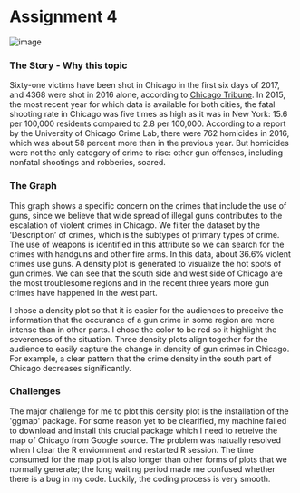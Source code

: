 # Assignment 4

![image](https://user-images.githubusercontent.com/22485624/40634780-707e45f4-62bc-11e8-85ea-7da582192ebd.png)

### The Story - Why this topic

Sixty-one victims have been shot in Chicago in the first six days of 2017, and 4368 were shot in 2016 alone, according to [Chicago Tribune](http://crime.chicagotribune.com/chicago/). In 2015, the most recent year for which data is available for both cities, the fatal shooting rate in Chicago was five times as high as it was in New York: 15.6 per 100,000 residents compared to 2.8 per 100,000. According to a report by the University of Chicago Crime Lab, there were 762 homicides in 2016, which was about 58 percent more than in the previous year. But homicides were not the only category of crime to rise: other gun offenses, including nonfatal shootings and robberies, soared. 

### The Graph

This graph shows a specific concern on the crimes that include the use of guns, since we believe that wide spread of illegal guns contributes to the escalation of violent crimes in Chicago. We filter the dataset by the ‘Description’ of crimes, which is the subtypes of primary types of crime. The use of weapons is identified in this attribute so we can search for the crimes with handguns and other fire arms. In this data, about 36.6% violent crimes use guns. A density plot is generated to visualize the hot spots of gun crimes. We can see that the south side and west side of Chicago are the most troublesome regions and in the recent three years more gun crimes have happened in the west part. 

I chose a density plot so that it is easier for the audiences to preceive the information that the occurance of a gun crime in some region are more intense than in other parts. I chose the color to be red so it highlight the severeness of the situation. Three density plots align together for the audience to easily capture the change in density of gun crimes in Chicago. For example,  a clear pattern that the crime density in the south part of Chicago decreases significantly.

### Challenges

The major challenge for me to plot this density plot is the installation of the 'ggmap' package. For some reason yet to be clearified, my machine failed to download and install this crucial package which I need to retreive the map of Chicago from Google source. The problem was natually resolved when I clear the R enviornment and restarted R session. The time consumed for the map plot is also longer than other forms of plots that we normally generate; the long waiting period made me confused whether there is a bug in my code. Luckily, the coding process is very smooth.












